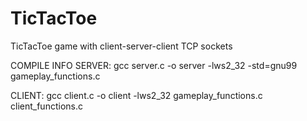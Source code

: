 # TicTacToe
TicTacToe game with client-server-client TCP sockets

COMPILE INFO
SERVER:
gcc server.c -o server -lws2_32 -std=gnu99 gameplay_functions.c

CLIENT:
gcc client.c -o client -lws2_32 gameplay_functions.c client_functions.c
